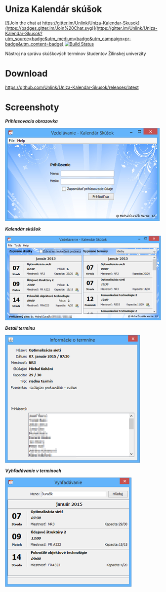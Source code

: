 Uniza Kalendár skúšok
=====================

[![Join the chat at https://gitter.im/Unlink/Uniza-Kalendar-Skusok](https://badges.gitter.im/Join%20Chat.svg)](https://gitter.im/Unlink/Uniza-Kalendar-Skusok?utm_source=badge&utm_medium=badge&utm_campaign=pr-badge&utm_content=badge)
[![Build Status](https://travis-ci.org/Unlink/Uniza-Kalendar-Skusok.svg)](https://travis-ci.org/Unlink/Uniza-Kalendar-Skusok)

Nástroj na správu skúškových termínov študentov Žilinskej univerzity

Download
===
https://github.com/Unlink/Uniza-Kalendar-Skusok/releases/latest

Screenshoty
===
***Prihlasovacia obrazovka***

![Example1](/tutorial/vzdelavanie1.png)

***Kalendár skúšok***

![Example2](/tutorial/vzdelavanie2.png)

***Detail termínu***

![Example3](/tutorial/vzdelavanie3.png)

***Vyhľadávanie v termínoch***

![Example4](/tutorial/vzdelavanie4.png)
